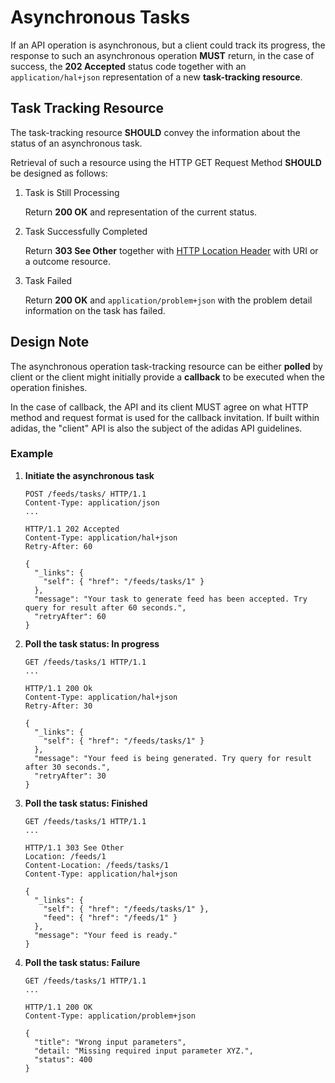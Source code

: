 # Asynchronous Tasks

If an API operation is asynchronous, but a client could track its progress, the response to such an asynchronous operation **MUST** return, in the case of success, the **202 Accepted** status code together with an `application/hal+json` representation of a new **task-tracking resource**.

## Task Tracking Resource

The task-tracking resource **SHOULD** convey the information about the status of an asynchronous task.

Retrieval of such a resource using the HTTP GET Request Method **SHOULD** be designed as follows:

1. Task is Still Processing

   Return **200 OK** and representation of the current status.

2. Task Successfully Completed

   Return **303 See Other** together with [HTTP Location Header](https://tools.ietf.org/html/rfc7231#section-7.1.2) with URI or a outcome resource.

3. Task Failed

   Return **200 OK** and `application/problem+json` with the problem detail information on the task has failed.

## Design Note

The asynchronous operation task-tracking resource can be either **polled** by client or the client might initially provide a **callback** to be executed when the operation finishes.

In the case of callback, the API and its client MUST agree on what HTTP method and request format is used for the callback invitation. If built within adidas, the "client" API is also the subject of the adidas API guidelines.

### Example

1. **Initiate the asynchronous task**
  
    ```
    POST /feeds/tasks/ HTTP/1.1
    Content-Type: application/json
    ...

    HTTP/1.1 202 Accepted
    Content-Type: application/hal+json
    Retry-After: 60

    {
      "_links": {
        "self": { "href": "/feeds/tasks/1" }
      },
      "message": "Your task to generate feed has been accepted. Try query for result after 60 seconds.",
      "retryAfter": 60
    }
    ```

1. **Poll the task status: In progress**

    ```
    GET /feeds/tasks/1 HTTP/1.1
    ...

    HTTP/1.1 200 Ok
    Content-Type: application/hal+json
    Retry-After: 30

    {
      "_links": {
        "self": { "href": "/feeds/tasks/1" }
      },
      "message": "Your feed is being generated. Try query for result after 30 seconds.",
      "retryAfter": 30
    }
    ```

1. **Poll the task status: Finished**

    ```
    GET /feeds/tasks/1 HTTP/1.1
    ...

    HTTP/1.1 303 See Other
    Location: /feeds/1
    Content-Location: /feeds/tasks/1
    Content-Type: application/hal+json

    {
      "_links": {
        "self": { "href": "/feeds/tasks/1" },
        "feed": { "href": "/feeds/1" }
      },
      "message": "Your feed is ready."
    }
    ```

1. **Poll the task status: Failure**

    ```
    GET /feeds/tasks/1 HTTP/1.1
    ...

    HTTP/1.1 200 OK
    Content-Type: application/problem+json

    {
      "title": "Wrong input parameters",
      "detail: "Missing required input parameter XYZ.",
      "status": 400
    }
    ```

